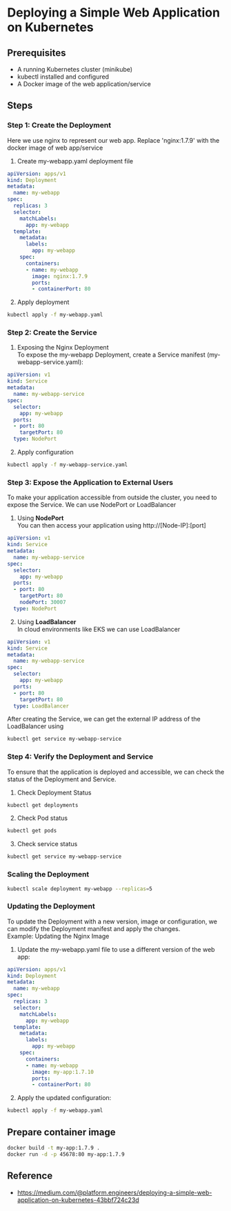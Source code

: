 # Deploying a Simple Web Application on Kubernetes

## Prerequisites
- A running Kubernetes cluster (minikube)
- kubectl  installed and configured
- A Docker image of the web application/service

## Steps
### Step 1: Create the Deployment
Here we use nginx to represent our web app. Replace 'nginx:1.7.9' with the docker image of web app/service<br>
1. Create my-webapp.yaml deployment file
```yaml
apiVersion: apps/v1
kind: Deployment
metadata:
  name: my-webapp
spec:
  replicas: 3
  selector:
    matchLabels:
      app: my-webapp
  template:
    metadata:
      labels:
        app: my-webapp
    spec:
      containers:
      - name: my-webapp
        image: nginx:1.7.9
        ports:
        - containerPort: 80
```

2. Apply deployment
```bash
kubectl apply -f my-webapp.yaml
```

### Step 2: Create the Service
1. Exposing the Nginx Deployment<br>
To expose the my-webapp Deployment, create a Service manifest (my-webapp-service.yaml):
```yaml
apiVersion: v1
kind: Service
metadata:
  name: my-webapp-service
spec:
  selector:
    app: my-webapp
  ports:
  - port: 80
    targetPort: 80
  type: NodePort
```

2. Apply configuration
```bash
kubectl apply -f my-webapp-service.yaml
```

### Step 3: Expose the Application to External Users
To make your application accessible from outside the cluster, you need to expose the Service. We can use NodePort or LoadBalancer

1. Using **NodePort**<br>
You can then access your application using http://[Node-IP]:[port]
```yaml
apiVersion: v1
kind: Service
metadata:
  name: my-webapp-service
spec:
  selector:
    app: my-webapp
  ports:
  - port: 80
    targetPort: 80
    nodePort: 30007
  type: NodePort
```

2. Using **LoadBalancer** <br>
In cloud environments like EKS we can use LoadBalancer
```yaml
apiVersion: v1
kind: Service
metadata:
  name: my-webapp-service
spec:
  selector:
    app: my-webapp
  ports:
  - port: 80
    targetPort: 80
  type: LoadBalancer
```

After creating the Service, we can get the external IP address of the LoadBalancer using
```bash
kubectl get service my-webapp-service
```

### Step 4: Verify the Deployment and Service
To ensure that the application is deployed and accessible, we can check the status of the Deployment and Service.

1. Check Deployment Status
```bash
kubectl get deployments
```

2. Check Pod status
```bash
kubectl get pods
```

3. Check service status
```bash
kubectl get service my-webapp-service
```

### Scaling the Deployment
```bash
kubectl scale deployment my-webapp --replicas=5
```

### Updating the Deployment
To update the Deployment with a new version, image or configuration, we can modify the Deployment manifest and apply the changes.<br>
Example: Updating the Nginx Image<br>

1. Update the my-webapp.yaml file to use a different version of the web app:
```yaml
apiVersion: apps/v1
kind: Deployment
metadata:
  name: my-webapp
spec:
  replicas: 3
  selector:
    matchLabels:
      app: my-webapp
  template:
    metadata:
      labels:
        app: my-webapp
    spec:
      containers:
      - name: my-webapp
        image: my-app:1.7.10
        ports:
        - containerPort: 80
```

2. Apply the updated configuration:
```bash
kubectl apply -f my-webapp.yaml
```

## Prepare container image

```bash
docker build -t my-app:1.7.9 .
docker run -d -p 45678:80 my-app:1.7.9
```


## Reference
- https://medium.com/@platform.engineers/deploying-a-simple-web-application-on-kubernetes-43bbf724c23d